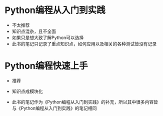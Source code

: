 # Python编程从入门到实践

- 不太推荐
- 知识点混杂，且不全面
- 如果只是想大致了解Python可以选择
- 此书的笔记只记录了重点知识点，如何应用以及相关的各种测试皆没有记录



# Python编程快速上手

- 推荐

- 知识点成模块化
- 此书的笔记作为《Python编程从入门到实践》的补充，所以其中很多内容皆与《Python编程从入门到实践》的笔记相同

